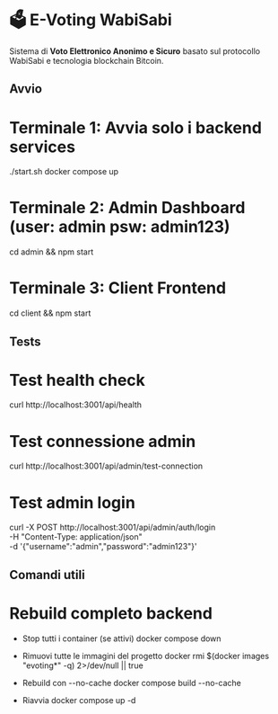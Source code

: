 # 🗳️ E-Voting WabiSabi

Sistema di **Voto Elettronico Anonimo e Sicuro** basato sul protocollo WabiSabi e tecnologia blockchain Bitcoin.

## Avvio

# Terminale 1: Avvia solo i backend services
./start.sh
docker compose up

# Terminale 2: Admin Dashboard  (user: admin  psw: admin123)
cd admin && npm start

# Terminale 3: Client Frontend
cd client && npm start

## Tests
# Test health check
curl http://localhost:3001/api/health

# Test connessione admin
curl http://localhost:3001/api/admin/test-connection

# Test admin login
curl -X POST http://localhost:3001/api/admin/auth/login \
  -H "Content-Type: application/json" \
  -d '{"username":"admin","password":"admin123"}'


## Comandi utili

# Rebuild completo backend
- Stop tutti i container (se attivi)
docker compose down

- Rimuovi tutte le immagini del progetto
docker rmi $(docker images "evoting*" -q) 2>/dev/null || true

- Rebuild con --no-cache
docker compose build --no-cache

- Riavvia
docker compose up -d